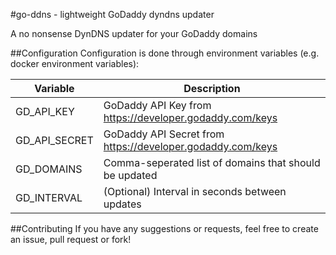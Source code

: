 #go-ddns - lightweight GoDaddy dyndns updater

A no nonsense DynDNS updater for your GoDaddy domains

##Configuration
Configuration is done through environment variables (e.g. docker environment variables):

| Variable      | Description                                                |
|---------------|------------------------------------------------------------|
| GD_API_KEY    | GoDaddy API Key from https://developer.godaddy.com/keys    |
| GD_API_SECRET | GoDaddy API Secret from https://developer.godaddy.com/keys |
| GD_DOMAINS    | Comma-seperated list of domains that should be updated     |
| GD_INTERVAL   | (Optional) Interval in seconds between updates        |

##Contributing
If you have any suggestions or requests, feel free to create an issue, pull request or fork!